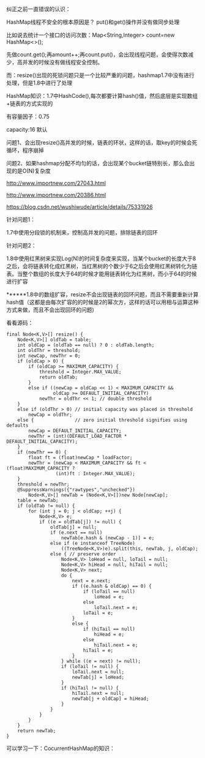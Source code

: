 纠正之前一直错误的认识：

HashMap线程不安全的根本原因是？ put()和get()操作并没有做同步处理

比如说去统计一个接口的访问次数：Map<String,Integer> count=new HashMap<>();

先做count.get();再amount++;再count.put()，会出现线程问题，会使得次数减少，高并发的时候没有做线程安全控制。

而：resize()出现的死锁问题只是一个比较严重的问题，hashmap1.7中没有进行处理，但是1.8中进行了处理

HashMap知识：1.7中HashCode(),每次都要计算hash()值，然后底层是实现数组+链表的方式实现的

有容量因子：0.75

capacity:16 默认

问题1、会出现resize()高并发的时候，链表的环状，这样的话，取key的时候会死循环，程序崩掉

问题2、如果hashmap分配不均匀的话，会出现某个bucket链特别长，那么会出现的是O(N)复杂度

http://www.importnew.com/27043.html

http://www.importnew.com/20386.html

https://blog.csdn.net/wushiwude/article/details/75331926

针对问题1：

1.7中使用分段锁的机制来，控制高并发的问题，排除链表的回环

针对问题2：

1.8中使用红黑树来实现Log(N)的时间复杂度来实现，当某个bucket的长度大于8之后，会将链表转化成红黑树，当红黑树的个数少于6之后会使用红黑树转化为链表。当整个数组的长度大于64的时候才能用链表转化为红黑树，而小于64的时候进行扩容

******1.8中的数组扩容，resize不会出现链表的回环问题，而且不需要重新计算hash值（这都是由每次扩容的的时候是2的幂次方，这样的话可以用相与运算这种方式来做，而且不会出现回环的问题)

看看源码：

```
final Node<K,V>[] resize() {
    Node<K,V>[] oldTab = table;
    int oldCap = (oldTab == null) ? 0 : oldTab.length;
    int oldThr = threshold;
    int newCap, newThr = 0;
    if (oldCap > 0) {
        if (oldCap >= MAXIMUM_CAPACITY) {
            threshold = Integer.MAX_VALUE;
            return oldTab;
        }
        else if ((newCap = oldCap << 1) < MAXIMUM_CAPACITY &&
                 oldCap >= DEFAULT_INITIAL_CAPACITY)
            newThr = oldThr << 1; // double threshold
    }
    else if (oldThr > 0) // initial capacity was placed in threshold
        newCap = oldThr;
    else {               // zero initial threshold signifies using defaults
        newCap = DEFAULT_INITIAL_CAPACITY;
        newThr = (int)(DEFAULT_LOAD_FACTOR * DEFAULT_INITIAL_CAPACITY);
    }
    if (newThr == 0) {
        float ft = (float)newCap * loadFactor;
        newThr = (newCap < MAXIMUM_CAPACITY && ft < (float)MAXIMUM_CAPACITY ?
                  (int)ft : Integer.MAX_VALUE);
    }
    threshold = newThr;
    @SuppressWarnings({"rawtypes","unchecked"})
        Node<K,V>[] newTab = (Node<K,V>[])new Node[newCap];
    table = newTab;
    if (oldTab != null) {
        for (int j = 0; j < oldCap; ++j) {
            Node<K,V> e;
            if ((e = oldTab[j]) != null) {
                oldTab[j] = null;
                if (e.next == null)
                    newTab[e.hash & (newCap - 1)] = e;
                else if (e instanceof TreeNode)
                    ((TreeNode<K,V>)e).split(this, newTab, j, oldCap);
                else { // preserve order
                    Node<K,V> loHead = null, loTail = null;
                    Node<K,V> hiHead = null, hiTail = null;
                    Node<K,V> next;
                    do {
                        next = e.next;
                        if ((e.hash & oldCap) == 0) {
                            if (loTail == null)
                                loHead = e;
                            else
                                loTail.next = e;
                            loTail = e;
                        }
                        else {
                            if (hiTail == null)
                                hiHead = e;
                            else
                                hiTail.next = e;
                            hiTail = e;
                        }
                    } while ((e = next) != null);
                    if (loTail != null) {
                        loTail.next = null;
                        newTab[j] = loHead;
                    }
                    if (hiTail != null) {
                        hiTail.next = null;
                        newTab[j + oldCap] = hiHead;
                    }
                }
            }
        }
    }
    return newTab;
}
```





可以学习一下：CocurrentHashMap的知识：